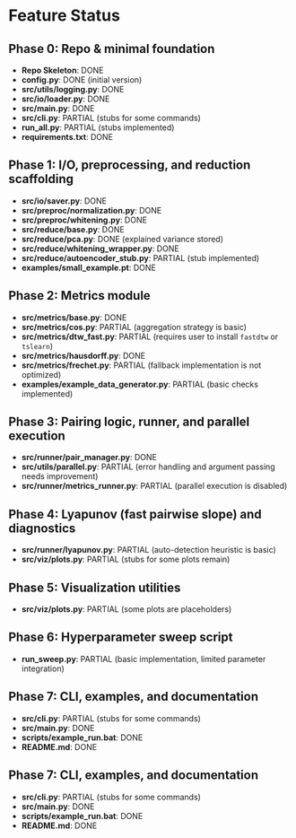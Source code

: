 # Feature Status

## Phase 0: Repo & minimal foundation

- **Repo Skeleton**: DONE
- **config.py**: DONE (initial version)
- **src/utils/logging.py**: DONE
- **src/io/loader.py**: DONE
- **src/__main__.py**: DONE
- **src/cli.py**: PARTIAL (stubs for some commands)
- **run_all.py**: PARTIAL (stubs implemented)
- **requirements.txt**: DONE

## Phase 1: I/O, preprocessing, and reduction scaffolding

- **src/io/saver.py**: DONE
- **src/preproc/normalization.py**: DONE
- **src/preproc/whitening.py**: DONE
- **src/reduce/base.py**: DONE
- **src/reduce/pca.py**: DONE (explained variance stored)
- **src/reduce/whitening_wrapper.py**: DONE
- **src/reduce/autoencoder_stub.py**: PARTIAL (stub implemented)
- **examples/small_example.pt**: DONE

## Phase 2: Metrics module

- **src/metrics/base.py**: DONE
- **src/metrics/cos.py**: PARTIAL (aggregation strategy is basic)
- **src/metrics/dtw_fast.py**: PARTIAL (requires user to install `fastdtw` or `tslearn`)
- **src/metrics/hausdorff.py**: DONE
- **src/metrics/frechet.py**: PARTIAL (fallback implementation is not optimized)
- **examples/example_data_generator.py**: PARTIAL (basic checks implemented)

## Phase 3: Pairing logic, runner, and parallel execution

- **src/runner/pair_manager.py**: DONE
- **src/utils/parallel.py**: PARTIAL (error handling and argument passing needs improvement)
- **src/runner/metrics_runner.py**: PARTIAL (parallel execution is disabled)

## Phase 4: Lyapunov (fast pairwise slope) and diagnostics

- **src/runner/lyapunov.py**: PARTIAL (auto-detection heuristic is basic)
- **src/viz/plots.py**: PARTIAL (stubs for some plots remain)

## Phase 5: Visualization utilities

- **src/viz/plots.py**: PARTIAL (some plots are placeholders)

## Phase 6: Hyperparameter sweep script

- **run_sweep.py**: PARTIAL (basic implementation, limited parameter integration)

## Phase 7: CLI, examples, and documentation

- **src/cli.py**: PARTIAL (stubs for some commands)
- **src/__main__.py**: DONE
- **scripts/example_run.bat**: DONE
- **README.md**: DONE

## Phase 7: CLI, examples, and documentation

- **src/cli.py**: PARTIAL (stubs for some commands)
- **src/__main__.py**: DONE
- **scripts/example_run.bat**: DONE
- **README.md**: DONE
